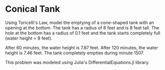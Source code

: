 # Conical Tank

Using Toricelli's Law, model the emptying of a cone-shaped tank with an opening at the bottom. The tank has a radius of 8 feet and is 8 feet tall. The hole at the bottom has a radius of 0.1 feet and the tank starts completely full (water height = 8 feet).

After 60 minutes, the water height is 7.87 feet. After 120 minutes, the water height is 7.46 feet. The tank completely empties during minute 1507.

This problem was modeled using Julia's DifferentialEquations.jl library.